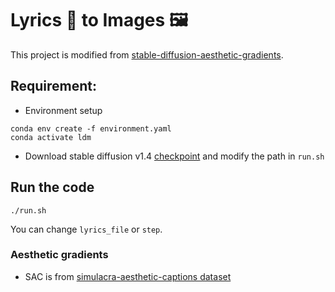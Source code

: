# Lyrics 🎤 to Images 🖼

This project is modified from [stable-diffusion-aesthetic-gradients](https://github.com/vicgalle/stable-diffusion-aesthetic-gradients).

## Requirement:
- Environment setup
```
conda env create -f environment.yaml
conda activate ldm
```
- Download stable diffusion v1.4 [checkpoint](https://pixeldrain.com/u/yD33e2mE) and modify the path in `run.sh`

## Run the code
`./run.sh`

You can change `lyrics_file` or `step`.

### Aesthetic gradients
- SAC is from [simulacra-aesthetic-captions dataset](https://github.com/JD-P/simulacra-aesthetic-captions)
